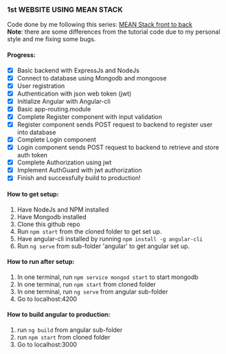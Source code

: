 ### 1st WEBSITE USING MEAN STACK
Code done by me following this series: [MEAN Stack front to back](https://www.youtube.com/playlist?list=PLillGF-RfqbZMNtaOXJQiDebNXjVapWPZ)  
**Note**: there are some differences from the tutorial code due to my personal style and me fixing some bugs.

#### Progress:
- [x] Basic backend with ExpressJs and NodeJs
- [x] Connect to database using Mongodb and mongoose
- [x] User registration
- [x] Authentication with json web token (jwt)
- [x] Initialize Angular with Angular-cli
- [x] Basic app-routing.module
- [x] Complete Register component with input validation
- [x] Register component sends POST request to backend to register user into database
- [x] Complete Login component
- [x] Login component sends POST request to backend to retrieve and store auth token
- [x] Complete Authorization using jwt
- [x] Implement AuthGuard with jwt authorization
- [x] Finish and successfully build to production!

#### How to get setup:
1. Have NodeJs and NPM installed
2. Have Mongodb installed
3. Clone this github repo
4. Run ```npm start``` from the cloned folder to get set up.
5. Have angular-cli installed by running ```npm install -g angular-cli```
6. Run ```ng serve``` from sub-folder 'angular' to get angular set up.

#### How to run after setup:
1. In one terminal, run ```npm service mongod start``` to start mongodb
2. In one terminal, run ```npm start``` from cloned folder
3. In one terminal, run ```ng serve``` from angular sub-folder
4. Go to localhost:4200

#### How to build angular to production:
1. run ```ng build``` from angular sub-folder
2. run ```npm start``` from cloned folder
3. Go to localhost:3000